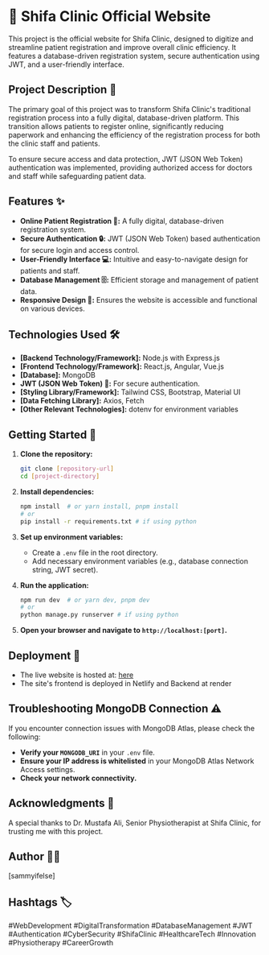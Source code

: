 # 🏥 Shifa Clinic Official Website

This project is the official website for Shifa Clinic, designed to digitize and streamline patient registration and improve overall clinic efficiency. It features a database-driven registration system, secure authentication using JWT, and a user-friendly interface.

## Project Description 📝

The primary goal of this project was to transform Shifa Clinic's traditional registration process into a fully digital, database-driven platform. This transition allows patients to register online, significantly reducing paperwork and enhancing the efficiency of the registration process for both the clinic staff and patients.

To ensure secure access and data protection, JWT (JSON Web Token) authentication was implemented, providing authorized access for doctors and staff while safeguarding patient data.

## Features ✨

-   **Online Patient Registration 📝:** A fully digital, database-driven registration system.
-   **Secure Authentication 🔒:** JWT (JSON Web Token) based authentication for secure login and access control.
-   **User-Friendly Interface 💻:** Intuitive and easy-to-navigate design for patients and staff.
-   **Database Management 🗄️:** Efficient storage and management of patient data.
-   **Responsive Design 📱:** Ensures the website is accessible and functional on various devices.

## Technologies Used 🛠️

-   **[Backend Technology/Framework]:** Node.js with Express.js
-   **[Frontend Technology/Framework]:** React.js, Angular, Vue.js
-   **[Database]:** MongoDB
-   **JWT (JSON Web Token) 🔑:** For secure authentication.
-   **[Styling Library/Framework]:** Tailwind CSS, Bootstrap, Material UI
-   **[Data Fetching Library]:** Axios, Fetch
-   **[Other Relevant Technologies]:** dotenv for environment variables

## Getting Started 🏁

1.  **Clone the repository:**

    ```bash
    git clone [repository-url]
    cd [project-directory]
    ```

2.  **Install dependencies:**

    ```bash
    npm install  # or yarn install, pnpm install
    # or
    pip install -r requirements.txt # if using python
    ```

3.  **Set up environment variables:**

    -   Create a `.env` file in the root directory.
    -   Add necessary environment variables (e.g., database connection string, JWT secret).

4.  **Run the application:**

    ```bash
    npm run dev  # or yarn dev, pnpm dev
    # or
    python manage.py runserver # if using python
    ```

5.  **Open your browser and navigate to `http://localhost:[port]`.**

## Deployment 🚀

-   The live website is hosted at: [here](https://shifa-clinic.netlify.app)
-   The site's frontend is deployed in Netlify and Backend at render


## Troubleshooting MongoDB Connection ⚠️

If you encounter connection issues with MongoDB Atlas, please check the following:



-   **Verify your `MONGODB_URI`** in your `.env` file.
-   **Ensure your IP address is whitelisted** in your MongoDB Atlas Network Access settings.
-   **Check your network connectivity.**

## Acknowledgments 🙏

A special thanks to Dr. Mustafa Ali, Senior Physiotherapist at Shifa Clinic, for trusting me with this project.

## Author 🧑‍💻

[sammyifelse]

## Hashtags 🏷️

#WebDevelopment #DigitalTransformation #DatabaseManagement #JWT #Authentication #CyberSecurity #ShifaClinic #HealthcareTech #Innovation #Physiotherapy #CareerGrowth


